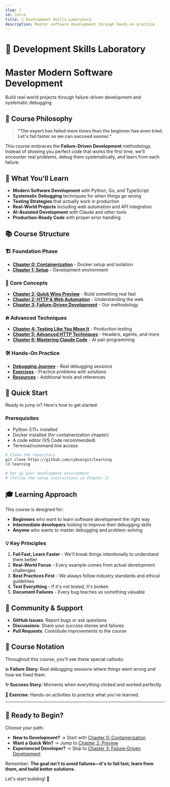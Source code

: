```yaml
---
slug: /
id: intro
title: 🧪 Development Skills Laboratory
description: Master software development through hands-on practice
---
```


# 🧪 Development Skills Laboratory

<div className="hero hero--primary">
  <div className="container">
    <h1 className="hero__title">Master Modern Software Development</h1>
    <p className="hero__subtitle">
      Build real-world projects through failure-driven development and systematic debugging
    </p>
  </div>
</div>

## 🎯 Course Philosophy

> **"The expert has failed more times than the beginner has even tried. Let's fail faster so we can succeed sooner."**

This course embraces the **Failure-Driven Development** methodology. Instead of showing you perfect code that works the first time, we'll encounter real problems, debug them systematically, and learn from each failure.

## 🚀 What You'll Learn

- **Modern Software Development** with Python, Go, and TypeScript
- **Systematic Debugging** techniques for when things go wrong
- **Testing Strategies** that actually work in production
- **Real-World Projects** including web automation and API integration
- **AI-Assisted Development** with Claude and other tools
- **Production-Ready Code** with proper error handling

## 📚 Course Structure

### 🏗️ **Foundation Phase**
- [**Chapter 0: Containerization**](chapters/chapter-00-containerization) - Docker setup and isolation
- [**Chapter 1: Setup**](chapters/chapter-01-setup) - Development environment

### 🎯 **Core Concepts**
- [**Chapter 2: Quick Wins Preview**](chapters/chapter-02-preview) - Build something real fast
- [**Chapter 2: HTTP & Web Automation**](chapters/chapter-02-web-scraping) - Understanding the web
- [**Chapter 3: Failure-Driven Development**](chapters/chapter-03-failure-driven-development) - Our methodology

### 🔥 **Advanced Techniques**
- [**Chapter 4: Testing Like You Mean It**](chapters/chapter-04-testing-like-you-mean-it) - Production testing
- [**Chapter 5: Advanced HTTP Techniques**](chapters/chapter-05-user-agents-and-stealth) - Headers, agents, and more
- [**Chapter 6: Mastering Claude Code**](chapters/chapter-06-mastering-claude-code) - AI pair programming

### 🛠️ **Hands-On Practice**
- [**Debugging Journey**](debugging-journey) - Real debugging sessions
- [**Exercises**](exercises) - Practice problems with solutions
- [**Resources**](resources) - Additional tools and references

## 🏁 Quick Start

Ready to jump in? Here's how to get started:

<div className="exercise-box">

### Prerequisites
- Python 3.11+ installed
- Docker installed (for containerization chapter)
- A code editor (VS Code recommended)
- Terminal/command line access

</div>

```bash
# Clone the repository
git clone https://github.com/cybsecgit/learning
cd learning

# Set up your development environment
# (Follow the setup instructions in Chapter 1)
```

## 🎓 Learning Approach

This course is designed for:

- **Beginners** who want to learn software development the right way
- **Intermediate developers** looking to improve their debugging skills
- **Anyone** who wants to master debugging and problem-solving

### 💡 Key Principles

1. **Fail Fast, Learn Faster** - We'll break things intentionally to understand them better
2. **Real-World Focus** - Every example comes from actual development challenges
3. **Best Practices First** - We always follow industry standards and ethical guidelines
4. **Test Everything** - If it's not tested, it's broken
5. **Document Failures** - Every bug teaches us something valuable

## 🤝 Community & Support

- **GitHub Issues**: Report bugs or ask questions
- **Discussions**: Share your success stories and failures
- **Pull Requests**: Contribute improvements to the course

## 📖 Course Notation

Throughout this course, you'll see these special callouts:

<div className="failure-story">

**💥 Failure Story**: Real debugging sessions where things went wrong and how we fixed them.

</div>

<div className="success-story">

**✨ Success Story**: Moments when everything clicked and worked perfectly.

</div>

<div className="exercise-box">

**🧪 Exercise**: Hands-on activities to practice what you've learned.

</div>

---

## 🌟 Ready to Begin?

Choose your path:

- **New to Development?** → Start with [Chapter 0: Containerization](chapters/chapter-00-containerization)
- **Want a Quick Win?** → Jump to [Chapter 2: Preview](chapters/chapter-02-preview)
- **Experienced Developer?** → Skip to [Chapter 3: Failure-Driven Development](chapters/chapter-03-failure-driven-development)

Remember: **The goal isn't to avoid failures—it's to fail fast, learn from them, and build better solutions.**

Let's start building! 🚀
